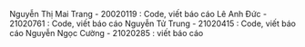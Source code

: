 Nguyễn Thị Mai Trang - 20020119 : Code, viết báo cáo
Lê Anh Đức - 21020761 : Code, viết báo cáo
Nguyễn Tử Trung - 21020415 : Code, viết báo cáo
Nguyễn Ngọc Cường - 21020285 : viết báo cáo

